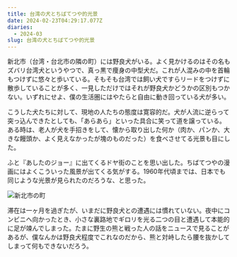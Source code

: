 ```yaml
---
title: 台湾の犬とちばてつや的光景
date: 2024-02-23T04:29:17.077Z
diaries:
  - 2024-03
slug: 台湾の犬とちばてつや的光景
---
```

新北市（台湾・台北市の隣の町）には野良犬がいる。よく見かけるのはその名もズバリ台湾犬というやつで、真っ黒で痩身の中型犬だ。これが人混みの中を首輪もつけずに悠々と歩いている。そもそも台湾では飼い犬ですらリードをつけずに散歩していることが多く、一見しただけではそれが野良犬かどうかの区別もつかない。いずれにせよ、僕の生活圏にはやたらと自由に動き回っている犬が多い。

こうした犬たちに対して、現地の人たちの態度は寛容的だ。犬が人流に逆らって突っ込んできたとしても、「あらあら」といった具合に笑って道を譲っている。ある時は、老人が犬を手招きをして、懐から取り出した何か（肉か、パンか、大きな饅頭か、よく見えなかったが塊のものだった）を食べさせてる光景も目にした。

ふと『あしたのジョー』に出てくるドヤ街のことを思い出した。ちばてつやの漫画にはよくこういった風景が出てくる気がする。1960年代頃までは、日本でも同じような光景が見られたのだろうな、と思った。

![新北市の町](/images/diary/image.png "新北市の町")

滞在は一ヶ月を過ぎたが、いまだに野良犬との遭遇には慣れていない。夜中にコンビニへ向かったとき、小さな裏路地でギロリを光る二つの目と遭遇して本能的に足が竦んでしまった。たまに野生の熊と戦った人の話をニュースで見ることがあるが、僕なんかは野良犬程度でこれなのだから、熊と対峙したら腰を抜かしてしまって何もできないだろう。